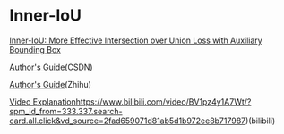 # Inner-IoU
[Inner-IoU: More Effective Intersection over Union Loss with Auxiliary Bounding Box](https://arxiv.org/abs/2311.02877)

[Author's Guide](https://blog.csdn.net/qq_45911380/article/details/134320866?spm=1001.2014.3001.5502)(CSDN)

[Author's Guide](https://zhuanlan.zhihu.com/p/666039955)(Zhihu)

[Video Explanation](https://www.bilibili.com/video/BV1pz4y1A7Wt/?spm_id_from=333.337.search-card.all.click&vd_source=2fad659071d81ab5d1b972ee8b717987)https://www.bilibili.com/video/BV1pz4y1A7Wt/?spm_id_from=333.337.search-card.all.click&vd_source=2fad659071d81ab5d1b972ee8b717987)(bilibili)
